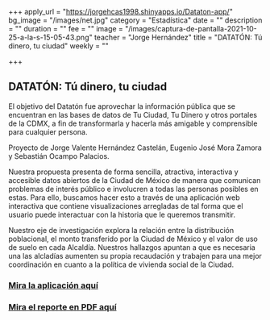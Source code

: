 +++
apply_url = "https://jorgehcas1998.shinyapps.io/Dataton-app/"
bg_image = "/images/net.jpg"
category = "Estadística"
date = ""
description = ""
duration = ""
fee = ""
image = "/images/captura-de-pantalla-2021-10-25-a-la-s-15-05-43.png"
teacher = "Jorge Hernández"
title = "DATATÓN: Tú dinero, tu ciudad"
weekly = ""

+++
## DATATÓN: Tú dinero, tu ciudad

El objetivo del Datatón fue aprovechar la información pública que se encuentran en las bases de datos de Tu Ciudad, Tu Dinero y otros portales de la CDMX, a fin de transformarla y hacerla más amigable y comprensible para cualquier persona.

Proyecto de Jorge Valente Hernández Castelán, Eugenio José Mora Zamora y Sebastián Ocampo Palacios.

Nuestra propuesta presenta de forma sencilla, atractiva, interactiva y accesible datos abiertos de la Ciudad de México de manera que comunican problemas de interés público e involucren a todas las personas posibles en estas. Para ello, buscamos hacer esto a través de una aplicación web interactiva que contiene visualizaciones arregladas de tal forma que el usuario puede interactuar con la historia que le queremos transmitir.

Nuestro eje de investigación explora la relación entre la distribución poblacional, el monto transferido por la Ciudad de México y el valor de uso de suelo en cada Alcaldía. Nuestros hallazgos apuntan a que es necesaria una las alcladías aumenten su propia recaudación y trabajen para una mejor coordinación en cuanto a la política de vivienda social de la Ciudad.

### [Mira la aplicación aquí](https://jorgehcas1998.shinyapps.io/Dataton-app/ "app")

### [Mira el reporte en PDF aquí](https://github.com/socapal/dataton-tudinero/blob/main/Datapunks%20-%20Propuesta%20Datat%C3%B3n%20CDMX%202021.pdf "reporte")